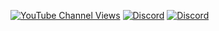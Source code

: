 [![YouTube Channel Views](https://img.shields.io/youtube/channel/views/UC6RtH7u7pQofFwiP43SDqkw?color=000000&logo=youtube&logoColor=FF0000&labelColor=000&style=for-the-badge)](https://www.youtube.com/channel/UC6RtH7u7pQofFwiP43SDqkw)
[![Discord](https://img.shields.io/badge/TikTok-000000?style=for-the-badge&logo=tiktok&logoColor=white)](https://discord.gg/K67PPR2Afd)
[![Discord](https://img.shields.io/discord/1182376215164751892?color=000000&label=Discord&logo=discord&labelColor=000&style=for-the-badge)](https://discord.gg/K67PPR2Afd)

